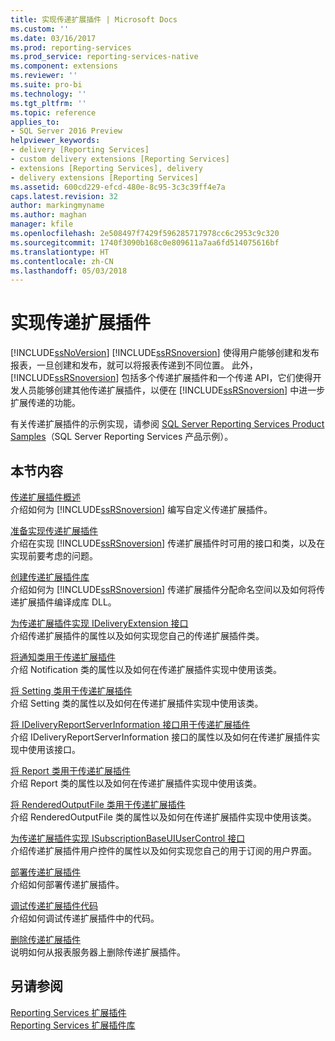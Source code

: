 ```yaml
---
title: 实现传递扩展插件 | Microsoft Docs
ms.custom: ''
ms.date: 03/16/2017
ms.prod: reporting-services
ms.prod_service: reporting-services-native
ms.component: extensions
ms.reviewer: ''
ms.suite: pro-bi
ms.technology: ''
ms.tgt_pltfrm: ''
ms.topic: reference
applies_to:
- SQL Server 2016 Preview
helpviewer_keywords:
- delivery [Reporting Services]
- custom delivery extensions [Reporting Services]
- extensions [Reporting Services], delivery
- delivery extensions [Reporting Services]
ms.assetid: 600cd229-efcd-480e-8c95-3c3c39ff4e7a
caps.latest.revision: 32
author: markingmyname
ms.author: maghan
manager: kfile
ms.openlocfilehash: 2e508497f7429f596285717978cc6c2953c9c320
ms.sourcegitcommit: 1740f3090b168c0e809611a7aa6fd514075616bf
ms.translationtype: HT
ms.contentlocale: zh-CN
ms.lasthandoff: 05/03/2018
---
```

# <a name="implementing-a-delivery-extension"></a>实现传递扩展插件
  [!INCLUDE[ssNoVersion](../../../includes/ssnoversion-md.md)] [!INCLUDE[ssRSnoversion](../../../includes/ssrsnoversion-md.md)] 使得用户能够创建和发布报表，一旦创建和发布，就可以将报表传递到不同位置。 此外，[!INCLUDE[ssRSnoversion](../../../includes/ssrsnoversion-md.md)] 包括多个传递扩展插件和一个传递 API，它们使得开发人员能够创建其他传递扩展插件，以便在 [!INCLUDE[ssRSnoversion](../../../includes/ssrsnoversion-md.md)] 中进一步扩展传递的功能。  
  
 有关传递扩展插件的示例实现，请参阅 [SQL Server Reporting Services Product Samples](http://go.microsoft.com/fwlink/?LinkId=177889)（SQL Server Reporting Services 产品示例）。  
  
## <a name="in-this-section"></a>本节内容  
 [传递扩展插件概述](../../../reporting-services/extensions/delivery-extension/delivery-extensions-overview.md)  
 介绍如何为 [!INCLUDE[ssRSnoversion](../../../includes/ssrsnoversion-md.md)] 编写自定义传递扩展插件。  
  
 [准备实现传递扩展插件](../../../reporting-services/extensions/delivery-extension/preparing-to-implement-a-delivery-extension.md)  
 介绍在实现 [!INCLUDE[ssRSnoversion](../../../includes/ssrsnoversion-md.md)] 传递扩展插件时可用的接口和类，以及在实现前要考虑的问题。  
  
 [创建传递扩展插件库](../../../reporting-services/extensions/delivery-extension/creating-a-delivery-extension-library.md)  
 介绍如何为 [!INCLUDE[ssRSnoversion](../../../includes/ssrsnoversion-md.md)] 传递扩展插件分配命名空间以及如何将传递扩展插件编译成库 DLL。  
  
 [为传递扩展插件实现 IDeliveryExtension 接口](../../../reporting-services/extensions/delivery-extension/implementing-the-ideliveryextension-interface-for-a-delivery-extension.md)  
 介绍传递扩展插件的属性以及如何实现您自己的传递扩展插件类。  
  
 [将通知类用于传递扩展插件](../../../reporting-services/extensions/delivery-extension/using-a-notification-class-for-a-delivery-extension.md)  
 介绍 Notification 类的属性以及如何在传递扩展插件实现中使用该类。  
  
 [将 Setting 类用于传递扩展插件](../../../reporting-services/extensions/delivery-extension/using-the-setting-class-for-a-delivery-extension.md)  
 介绍 Setting 类的属性以及如何在传递扩展插件实现中使用该类。  
  
 [将 IDeliveryReportServerInformation 接口用于传递扩展插件](../../../reporting-services/extensions/delivery-extension/using-the-ideliveryreportserverinformation-interface-for-a-delivery-extension.md)  
 介绍 IDeliveryReportServerInformation 接口的属性以及如何在传递扩展插件实现中使用该接口。  
  
 [将 Report 类用于传递扩展插件](../../../reporting-services/extensions/delivery-extension/using-the-report-class-for-a-delivery-extension.md)  
 介绍 Report 类的属性以及如何在传递扩展插件实现中使用该类。  
  
 [将 RenderedOutputFile 类用于传递扩展插件](../../../reporting-services/extensions/delivery-extension/using-the-renderedoutputfile-class-for-a-delivery-extension.md)  
 介绍 RenderedOutputFile 类的属性以及如何在传递扩展插件实现中使用该类。  
  
 [为传递扩展插件实现 ISubscriptionBaseUIUserControl 接口](../../../reporting-services/extensions/delivery-extension/implementing-the-isubscriptionbaseuiusercontrol-interface.md)  
 介绍传递扩展插件用户控件的属性以及如何实现您自己的用于订阅的用户界面。  
  
 [部署传递扩展插件](../../../reporting-services/extensions/delivery-extension/deploying-a-delivery-extension.md)  
 介绍如何部署传递扩展插件。  
  
 [调试传递扩展插件代码](../../../reporting-services/extensions/delivery-extension/debugging-delivery-extension-code.md)  
 介绍如何调试传递扩展插件中的代码。  
  
 [删除传递扩展插件](../../../reporting-services/extensions/delivery-extension/removing-a-delivery-extension.md)  
 说明如何从报表服务器上删除传递扩展插件。  
  
## <a name="see-also"></a>另请参阅  
 [Reporting Services 扩展插件](../../../reporting-services/extensions/reporting-services-extensions.md)   
 [Reporting Services 扩展插件库](../../../reporting-services/extensions/reporting-services-extension-library.md)  
  
  
